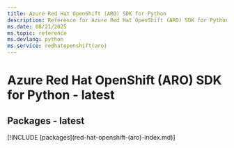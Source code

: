```yaml
---
title: Azure Red Hat OpenShift (ARO) SDK for Python
description: Reference for Azure Red Hat OpenShift (ARO) SDK for Python
ms.date: 08/21/2025
ms.topic: reference
ms.devlang: python
ms.service: redhatopenshift(aro)
---
```

# Azure Red Hat OpenShift (ARO) SDK for Python - latest
## Packages - latest
[!INCLUDE [packages](red-hat-openshift-(aro\)-index.md)]